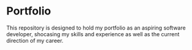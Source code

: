 # Portfolio

This repository is designed to hold my portfolio as an aspiring software developer, shocasing my skills and experience as well as the current direction of my career.
